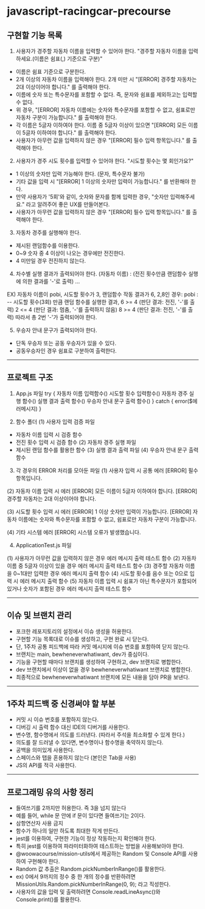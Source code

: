 # javascript-racingcar-precourse

## 구현할 기능 목록

1. 사용자가 경주할 자동차 이름을 입력할 수 있어야 한다.
"경주할 자동차 이름을 입력하세요.(이름은 쉼표(,) 기준으로 구분)"
- 이름은 쉼표 기준으로 구분한다.
- 2개 이상의 자동차 이름을 입력해야 한다. 2개 미만 시 "[ERROR] 경주할 자동차는 2대 이상이어야 합니다." 를 출력해야 한다.
- 이름에 숫자 또는 특수문자를 포함할 수 없다. 즉, 문자와 쉼표를 제외하고는 입력할 수 없다.
- 위 경우, "[ERROR] 자동차 이름에는 숫자와 특수문자를 포함할 수 없고, 쉼표로만 자동차 구분이 가능합니다." 를 출력해야 한다.
- 각 이름은 5글자 이하여야 한다. 이름 중 5글자 이상이 있으면 "[ERROR] 모든 이름이 5글자 이하여야 합니다." 를 출력해야 한다.
- 사용자가 아무런 값을 입력하지 않은 경우 "[ERROR] 필수 입력 항목입니다." 를 출력해야 한다.

2. 사용자가 경주 시도 횟수를 입력할 수 있어야 한다.
"시도할 횟수는 몇 회인가요?"
- 1 이상의 숫자만 입력 가능해야 한다. (문자, 특수문자 불가)
- 기타 값을 입력 시 "[ERROR] 1 이상의 숫자만 입력이 가능합니다." 를 반환해야 한다.
- 만약 사용자가 '5회'와 같이, 숫자와 문자를 함께 입력한 경우, "숫자만 입력해주세요." 라고 알려주어 좋은 UX를 만들어본다.
- 사용자가 아무런 값을 입력하지 않은 경우 "[ERROR] 필수 입력 항목입니다." 를 출력해야 한다.

3. 자동차 경주를 실행해야 한다.
- 제시된 랜덤함수를 이용한다.
- 0~9 숫자 중 4 이상이 나오는 경우에만 전진한다.
- 4 미만일 경우 전진하지 않는다.

4. 차수별 실행 결과가 출력되어야 한다.
(자동차 이름) : (전진 횟수만큼 랜덤함수 실행에 의한 결과를 '-'로 출력)
...

EX)
자동차 이름이 pobi, 시도할 횟수가 3, 랜덤함수 작동 결과가 6, 2,8인 경우:
pobi : --
시도할 횟수(3회) 만큼 랜덤 함수를 실행한 결과,
6 >= 4 (판단 결과: 전진, '-'를 출력)
2 <= 4 (판단 결과: 멈춤, '-'를 출력하지 않음)
8 >= 4 (판단 결과: 전진, '-'를 출력)
따라서 총 2번 '-'가 출력되어야 한다.

5. 우승자 안내 문구가 출력되어야 한다.
- 단독 우승자 또는 공동 우승자가 있을 수 있다.
- 공동우승자인 경우 쉼표로 구분하여 출력한다.


-----------

## 프로젝트 구조

1. App.js 파일
try {
자동차 이름 입력함수()
시도할 횟수 입력함수()
자동차 경주 실행 함수()
실행 결과 출력 함수()
우승자 안내 문구 출력 함수()
}
catch {
error($에러메시지)
}

2. 함수 폴더
(1) 사용자 입력 검증 파일
- 자동차 이름 입력 시 검증 함수
- 전진 횟수 입력 시 검증 함수
(2) 자동차 경주 실행 파일
- 제시된 랜덤 함수를 활용한 함수
(3) 실행 결과 출력 파일
(4) 우승자 안내 문구 출력 함수

3. 각 경우의 ERROR 처리를 모아둔 파일
(1) 사용자 입력 시 공통 에러
[ERROR] 필수 항목입니다.

(2) 자동차 이름 입력 시 에러
[ERROR] 모든 이름이 5글자 이하여야 합니다.
[ERROR] 경주할 자동차는 2대 이상이어야 합니다.

(3) 시도할 횟수 입력 시 에러
[ERROR] 1 이상 숫자만 입력이 가능합니다.
[ERROR] 자동차 이름에는 숫자와 특수문자를 포함할 수 없고, 쉼표로만 자동차 구분이 가능합니다.

(4) 기타 시스템 에러
[ERROR] 시스템 오류가 발생했습니다.

4. ApplicationTest.js 파일

(1) 사용자가 아무런 값을 입력하지 않은 경우 에러 메시지 출력 테스트 함수
(2) 자동차 이름 중 5글자 이상이 있을 경우 에러 메시지 출력 테스트 함수
(3) 경주할 자동차 이름을 0~1대만 입력한 경우 에러 메시지 출력 함수
(4) 시도할 횟수를 음수 또는 0으로 입력 시 에러 메시지 출력 함수
(5) 자동차 이름 입력 시 쉼표가 아닌 특수문자가 포함되어있거나 숫자가 포함된 경우 에러 메시지 출력 테스트 함수

-------

## 이슈 및 브랜치 관리
- 포크한 레포지토리의 설정에서 이슈 생성을 허용한다.
- 구현할 기능 목록대로 이슈를 생성하고, 구현 완료 시 닫는다.
- 단, 1주차 공통 피드백에 따라 커밋 메시지에 이슈 번호를 포함하여 닫지 않는다.
- 브랜치는 main, bewheneverwhatiwant, dev가 중심이다.
- 기능을 구현할 때마다 브랜치를 생성하여 구현하고, dev 브랜치로 병합한다.
- dev 브랜치에서 이상이 없을 경우 bewheneverwhatiwant 브랜치로 병합한다.
- 최종적으로 bewheneverwhatiwant 브랜치에 모든 내용을 담아 PR을 보낸다.

-----

## 1주차 피드백 중 신경써야 할 부분
- 커밋 시 이슈 번호를 포함하지 않는다.
- 디버깅 시 출력 함수 대신 IDE의 디버거를 사용한다.
- 변수명, 함수명에서 의도를 드러낸다. (따라서 주석을 최소화할 수 있게 한다.)
- 의도를 잘 드러낼 수 있다면, 변수명이나 함수명을 축약하지 않는다.
- 공백을 의미있게 사용한다.
- 스페이스와 탭을 혼용하지 않는다 (본인은 Tab을 사용)
- JS의 API를 적극 사용한다.
---

## 프로그래밍 유의 사항 정리
- 들여쓰기를 2까지만 허용한다. 즉 3을 넘지 않는다
- 예를 들어, while 문 안에 if 문이 있다면 들여쓰기는 2이다.
- 삼항연산자 사용 금지
- 함수가 하나의 일만 하도록 최대한 작게 만든다.
- jest를 이용하여, 구현한 기능이 정상 작동하는지 확인해야 한다.
- 특히 jest를 이용하여 파라미터화하여 테스트하는 방법을 사용해보아야 한다.
- @woowacourse/mission-utils에서 제공하는 Random 및 Console API를 사용하여 구현해야 한다.
- Random 값 추출은 Random.pickNumberInRange()를 활용한다.
- ex) 0에서 9까지의 정수 중 한 개의 정수를 반환하려면 MissionUtils.Random.pickNumberInRange(0, 9); 라고 직성한다.
- 사용자의 값을 입력 및 출력하려면 Console.readLineAsync()와 Console.print()를 활용한다.